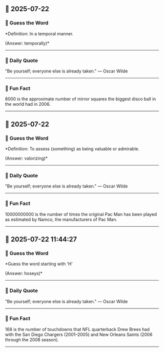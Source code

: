 ## 📅 2025-07-22

### 🧩 Guess the Word  
*Definition: In a temporal manner.

(Answer: temporally)*

---

### 💬 Daily Quote  
"Be yourself; everyone else is already taken." — Oscar Wilde

---

### 🧐 Fun Fact  
8000 is the approximate number of mirror squares the biggest disco ball in the world had in 2006.

---

## 📅 2025-07-22

### 🧩 Guess the Word  
*Definition: To assess (something) as being valuable or admirable.

(Answer: valorizing)*

---

### 💬 Daily Quote  
"Be yourself; everyone else is already taken." — Oscar Wilde

---

### 🧐 Fun Fact  
10000000000 is the number of times the original Pac Man has been played as estimated by Namco, the manufacturers of Pac Man.

---

## 📅 2025-07-22 11:44:27

### 🧩 Guess the Word  
*Guess the word starting with 'H'

(Answer: hoseys)*

---

### 💬 Daily Quote  
"Be yourself; everyone else is already taken." — Oscar Wilde

---

### 🧐 Fun Fact  
168 is the number of touchdowns that NFL quarterback Drew Brees had with the San Diego Chargers (2001–2005) and New Orleans Saints (2006 through the 2008 season).

---

